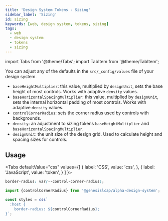 ```yaml
---
title: 'Design System Tokens - Sizing'
sidebar_label: 'Sizing'
id: sizing
keywords: [web, design system, tokens, sizing]
tags:
  - web
  - design system
  - tokens
  - sizing
---
```


import Tabs from '@theme/Tabs';
import TabItem from '@theme/TabItem';

You can adjust any of the defaults in the `src/_config/values` file of your design system.

- `baseHeightMultiplier`: this value, multiplied by `designUnit`, sets the base height of most controls. Works with adaptive `density` values.
- `baseHorizontalSpacingMultiplier`: this value, multiplied by `designUnit`, sets the internal horizontal padding of most controls. Works with adaptive `density` values.
- `controlCornerRadius`: sets the corner radius used by controls with backgrounds.
- `density`: an adjustment to sizing tokens `baseHeightMultiplier` and `baseHorizontalSpacingMultiplier`.
- `designUnit`: the unit size of the design grid. Used to calculate height and spacing sizes for controls.

## Usage

<Tabs
  defaultValue="css"
  values={[
    { label: 'CSS', value: 'css', },
    { label: 'JavaScript', value: 'token', }
  ]
}>
<TabItem value="css">

```css
border-radius: var(--control-corner-radius);
```

</TabItem>
<TabItem value="token">

```ts
import {controlCornerRadius} from '@genesislcap/alpha-design-system';

const styles = css`
  :host {
    border-radius: ${controlCornerRadius};
}`;
```

</TabItem>
</Tabs>

